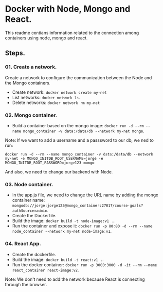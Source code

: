 # Docker with Node, Mongo and React.

This readme contians information related to the connection among containers using node, mongo and react.

## Steps.

### 01. Create a network.

Create a network to configure the communication between the Node and the Mongo containers.

* Create network: `docker network create my-net`
* List networks: `docker network ls`.
* Delete networks: `docker network rm my-net`

### 02. Mongo container.

* Build a container based on the mongo image: `docker run -d --rm --name mongo_container -v data:/data/db --network my-net mongo`.

Note: If we want to add a username and a passsword to our db, we ned to run: 

```
docker run -d --rm --name mongo_container -v data:/data/db --network my-net -e MONGO_INITDB_ROOT_USERNAME=jorge -e MONGO_INITDB_ROOT_PASSWORD=jorge123 mongo
```    
And also, we need to change our backend with Node.

### 03. Node container.

* In the app.js file, we need to change the URL name by adding the mongo container name: `mongodb://jorge:jorge123@mongo_container:27017/course-goals?authSource=admin`.
* Create the Dockerfile.
* Build the image: `docker build -t node-image:v1 .`.
* Run the container and expose it: `docker run -p 80:80 -d --rm --name node_container --network my-net node-image:v1`.

### 04. React App.

* Create the dockerfile.
* Build the image: `docker build -t react:v1 .`.
* Run the docker container: `docker run -p 3000:3000 -d -it --rm --name react_container react-image:v2`.

Note: We don't need to add the network because React is connecting through the browser.
